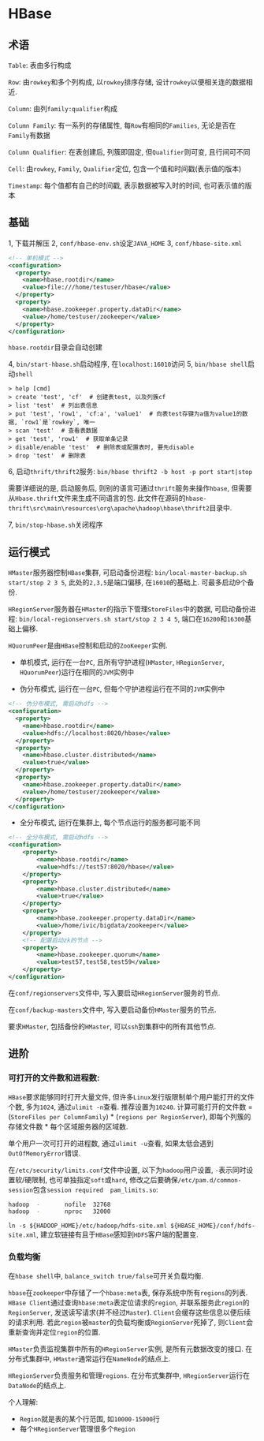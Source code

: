 # HBase

## 术语

`Table`: 表由多行构成

`Row`: 由`rowkey`和多个列构成, 以`rowkey`排序存储, 设计`rowkey`以便相关连的数据相近.

`Column`: 由列`family:qualifier`构成

`Column Family`: 有一系列的存储属性, 每`Row`有相同的`Families`, 无论是否在`Family`有数据

`Column Qualifier`: 在表创建后, 列簇即固定, 但`Qualifier`则可变, 且行间可不同

`Cell`: 由`rowkey`, `Family`, `Qualifier`定位, 包含一个值和时间戳(表示值的版本)

`Timestamp`: 每个值都有自己的时间戳, 表示数据被写入时的时间, 也可表示值的版本

## 基础

1, 下载并解压
2, `conf/hbase-env.sh`设定`JAVA_HOME`
3, `conf/hbase-site.xml`

```xml
<!-- 单机模式 -->
<configuration>
  <property>
    <name>hbase.rootdir</name>
    <value>file:///home/testuser/hbase</value>
  </property>
  <property>
    <name>hbase.zookeeper.property.dataDir</name>
    <value>/home/testuser/zookeeper</value>
  </property>
</configuration>
```

`hbase.rootdir`目录会自动创建

4, `bin/start-hbase.sh`启动程序, 在`localhost:16010`访问
5, `bin/hbase shell`启动`shell`

```hbase
> help [cmd]
> create 'test', 'cf'  # 创建表test, 以及列簇cf
> list 'test'  # 列出表信息
> put 'test', 'row1', 'cf:a', 'value1'  # 向表test存键为a值为value1的数据, `row1`是`rowkey`, 唯一
> scan 'test'  # 查看表数据
> get 'test', 'row1'  # 获取单条记录
> disable/enable 'test'  # 删除表或配置表时, 要先disable
> drop 'test'  # 删除表
```

6, 启动`thrift/thrift2`服务: `bin/hbase thrift2 -b host -p port start|stop`

需要详细说的是, 启动服务后, 则别的语言可通过`thrift`服务来操作`hbase`, 但需要从`Hbase.thrift`文件来生成不同语言的包. 此文件在源码的`hbase-thrift\src\main\resources\org\apache\hadoop\hbase\thrift2`目录中.

7, `bin/stop-hbase.sh`关闭程序

## 运行模式

`HMaster`服务器控制`HBase`集群, 可启动备份进程: `bin/local-master-backup.sh start/stop 2 3 5`, 此处的`2,3,5`是端口偏移, 在`16010`的基础上. 可最多启动9个备份.

`HRegionServer`服务器在`HMaster`的指示下管理`StoreFiles`中的数据, 可启动备份进程: `bin/local-regionservers.sh start/stop 2 3 4 5`, 端口在`16200`和`16300`基础上偏移.

`HQuorumPeer`是由`HBase`控制和启动的`ZooKeeper`实例.

* 单机模式, 运行在一台`PC`, 且所有守护进程(`HMaster`, `HRegionServer`, `HQuorumPeer`)运行在相同的`JVM`实例中

* 伪分布模式, 运行在一台`PC`, 但每个守护进程运行在不同的`JVM`实例中

```xml
<!-- 伪分布模式, 需启动hdfs -->
<configuration>
  <property>
    <name>hbase.rootdir</name>
    <value>hdfs://localhost:8020/hbase</value>
  </property>
  <property>
    <name>hbase.cluster.distributed</name>
    <value>true</value>
  </property>
  <property>
    <name>hbase.zookeeper.property.dataDir</name>
    <value>/home/testuser/zookeeper</value>
  </property>
</configuration>
```

* 全分布模式, 运行在集群上, 每个节点运行的服务都可能不同

```xml
<!-- 全分布模式, 需启动hdfs -->
<configuration>
    <property>
        <name>hbase.rootdir</name>
        <value>hdfs://test57:8020/hbase</value>
    </property>
    <property>
        <name>hbase.cluster.distributed</name>
        <value>true</value>
    </property>
    <property>
        <name>hbase.zookeeper.property.dataDir</name>
        <value>/home/ivic/bigdata/zookeeper</value>
    </property>
    <!-- 配置启动zk的节点 -->
    <property>
        <name>hbase.zookeeper.quorum</name>
        <value>test57,test58,test59</value>
    </property>
</configuration>
```

在`conf/regionservers`文件中, 写入要启动`HRegionServer`服务的节点.

在`conf/backup-masters`文件中, 写入要启动备份`HMaster`服务的节点.

要求`HMaster`, 包括备份的`HMaster`, 可以`ssh`到集群中的所有其他节点.

## 进阶

### 可打开的文件数和进程数:

`HBase`要求能够同时打开大量文件, 但许多`Linux`发行版限制单个用户能打开的文件个数, 多为`1024`, 通过`ulimit -n`查看. 推荐设置为`10240`. 计算可能打开的文件数 = (`StoreFiles per ColumnFamily`) * (`regions per RegionServer`), 即每个列簇的存储文件数 * 每个区域服务器的区域数.

单个用户一次可打开的进程数, 通过`ulimit -u`查看, 如果太低会遇到`OutOfMemoryError`错误.

在`/etc/security/limits.conf`文件中设置, 以下为`hadoop`用户设置, `-`表示同时设置软/硬限制, 也可单独指定`soft`或`hard`, 修改之后要确保`/etc/pam.d/common-session`包含`session required  pam_limits.so`:

```sh
hadoop  -       nofile  32768
hadoop  -       nproc   32000
```

`ln -s ${HADOOP_HOME}/etc/hadoop/hdfs-site.xml ${HBASE_HOME}/conf/hdfs-site.xml`, 建立软链接有且于`HBase`感知到`HDFS`客户端的配置变.

### 负载均衡

在`hbase shell`中, `balance_switch true/false`可开关负载均衡.

`hbase`在`zookeeper`中存储了一个`hbase:meta`表, 保存系统中所有`regions`的列表. `HBase Client`通过查询`hbase:meta`表定位请求的`region`, 并联系服务此`region`的`RegionServer`, 发送读写请求(并不经过`Master`). `Client`会缓存这些信息以便后续的请求利用. 若此`region`被`master`的负载均衡或`RegionServer`死掉了, 则`Client`会重新查询并定位`region`的位置.

`HMaster`负责监视集群中所有的`HRegionServer`实例, 是所有元数据改变的接口. 在分布式集群中, `HMaster`通常运行在`NameNode`的结点上.

`HRegionServer`负责服务和管理`regions`. 在分布式集群中, `HRegionServer`运行在`DataNode`的结点上.

个人理解:

* `Region`就是表的某个行范围, 如`10000-15000`行
* 每个`HRegionServer`管理很多个`Region`